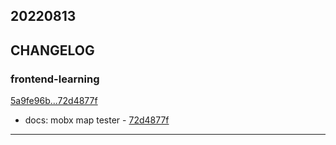 ## 20220813

## CHANGELOG

### frontend-learning

[5a9fe96b...72d4877f](https://github.com/zhbhun/frontend-learning/compare/5a9fe96b...72d4877f)

* docs: mobx map tester - [72d4877f](https://github.com/zhbhun/frontend-learning/commit/72d4877f35e56924b4cf7a1f4b0550fd0eb63f71)

---

